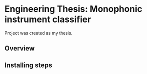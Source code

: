 # Engineering Thesis: Monophonic instrument classifier

Project was created as my thesis.

## Overview

## Installing steps

